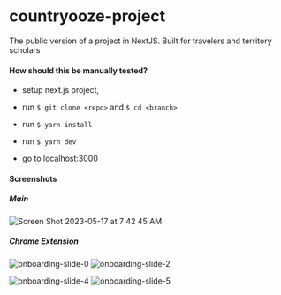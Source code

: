 # countryooze-project
The public version of a project in NextJS. Built for travelers and territory scholars

#### How should this be manually tested?
- setup next.js project, 
- run `$ git clone <repo>` and `$ cd <branch>`
- run `$ yarn install` 
- run `$ yarn dev`

- go to localhost:3000

#### Screenshots
##### Main
![Screen Shot 2023-05-17 at 7 42 45 AM](https://github.com/leonardnjura/countryooze/assets/39657549/887f0f29-6837-4787-bb6c-2fc75b9e9d94)

##### Chrome Extension
![onboarding-slide-0](https://github.com/leonardnjura/countryooze-project/assets/39657549/b53694bf-41fe-4d29-bc88-a2182085b72f)
![onboarding-slide-2](https://github.com/leonardnjura/countryooze-project/assets/39657549/ef9158fb-c043-4628-a1df-fc8c22b2ba59)


![onboarding-slide-4](https://github.com/leonardnjura/countryooze-project/assets/39657549/cbd04e01-e176-476b-abe7-3c334f37ce17)
![onboarding-slide-5](https://github.com/leonardnjura/countryooze-project/assets/39657549/c8812bb4-9b31-4e44-8676-0ea7ba8de2c7)